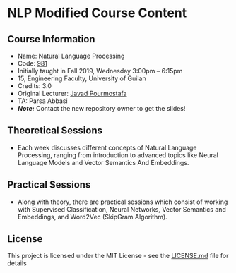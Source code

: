 
# NLP Modified Course Content

## Course Information

* Name: Natural Language Processing
* Code: [981](https://javad.pourmostafa.com/NLP981)
* Initially taught in Fall 2019, Wednesday 3:00pm – 6:15pm
* 15, Engineering Faculty, University of Guilan
* Credits: 3.0
* Original Lecturer: [Javad Pourmostafa](https://javad.pourmostafa.com)
* TA: Parsa Abbasi
* **_Note:_** Contact the new repository owner to get the slides!

## Theoretical Sessions

* Each week discusses different concepts of Natural Language Processing, ranging from introduction to advanced topics like Neural Language Models and Vector Semantics And Embeddings.

## Practical Sessions

* Along with theory, there are practical sessions which consist of working with Supervised Classification, Neural Networks, Vector Semantics and Embeddings, and Word2Vec (SkipGram Algorithm).

## License

This project is licensed under the MIT License - see the [LICENSE.md](LICENSE.md) file for details